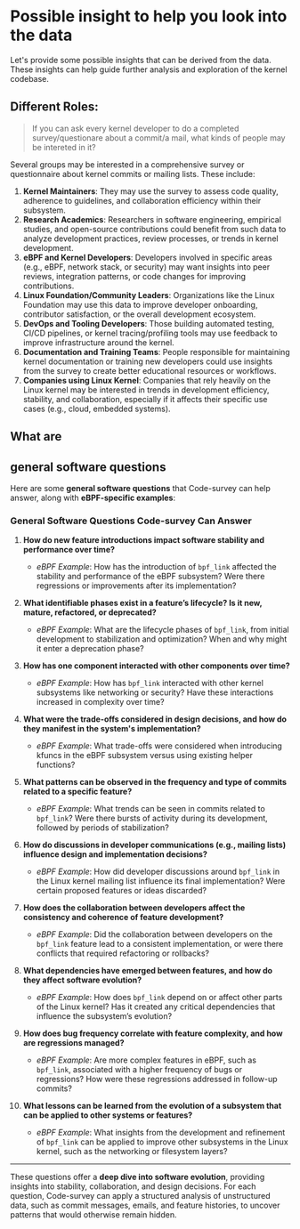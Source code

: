 # Possible insight to help you look into the data

Let's provide some possible insights that can be derived from the data. These insights can help guide further analysis and exploration of the kernel codebase.

## Different Roles:

> If you can ask every kernel developer to do a completed survey/questionare about a commit/a mail, what kinds of people may be intereted in it?

Several groups may be interested in a comprehensive survey or questionnaire about kernel commits or mailing lists. These include:

1. **Kernel Maintainers**: They may use the survey to assess code quality, adherence to guidelines, and collaboration efficiency within their subsystem.
2. **Research Academics**: Researchers in software engineering, empirical studies, and open-source contributions could benefit from such data to analyze development practices, review processes, or trends in kernel development.
3. **eBPF and Kernel Developers**: Developers involved in specific areas (e.g., eBPF, network stack, or security) may want insights into peer reviews, integration patterns, or code changes for improving contributions.
4. **Linux Foundation/Community Leaders**: Organizations like the Linux Foundation may use this data to improve developer onboarding, contributor satisfaction, or the overall development ecosystem.
5. **DevOps and Tooling Developers**: Those building automated testing, CI/CD pipelines, or kernel tracing/profiling tools may use feedback to improve infrastructure around the kernel.
6. **Documentation and Training Teams**: People responsible for maintaining kernel documentation or training new developers could use insights from the survey to create better educational resources or workflows.
7. **Companies using Linux Kernel**: Companies that rely heavily on the Linux kernel may be interested in trends in development efficiency, stability, and collaboration, especially if it affects their specific use cases (e.g., cloud, embedded systems).

## What are 


## general software questions

Here are some **general software questions** that Code-survey can help answer, along with **eBPF-specific examples**:

### General Software Questions Code-survey Can Answer

1. **How do new feature introductions impact software stability and performance over time?**
   - *eBPF Example*: How has the introduction of `bpf_link` affected the stability and performance of the eBPF subsystem? Were there regressions or improvements after its implementation?

2. **What identifiable phases exist in a feature’s lifecycle? Is it new, mature, refactored, or deprecated?**
   - *eBPF Example*: What are the lifecycle phases of `bpf_link`, from initial development to stabilization and optimization? When and why might it enter a deprecation phase?

3. **How has one component interacted with other components over time?**
   - *eBPF Example*: How has `bpf_link` interacted with other kernel subsystems like networking or security? Have these interactions increased in complexity over time?

4. **What were the trade-offs considered in design decisions, and how do they manifest in the system's implementation?**
   - *eBPF Example*: What trade-offs were considered when introducing kfuncs in the eBPF subsystem versus using existing helper functions?

5. **What patterns can be observed in the frequency and type of commits related to a specific feature?**
   - *eBPF Example*: What trends can be seen in commits related to `bpf_link`? Were there bursts of activity during its development, followed by periods of stabilization?

6. **How do discussions in developer communications (e.g., mailing lists) influence design and implementation decisions?**
   - *eBPF Example*: How did developer discussions around `bpf_link` in the Linux kernel mailing list influence its final implementation? Were certain proposed features or ideas discarded?

7. **How does the collaboration between developers affect the consistency and coherence of feature development?**
   - *eBPF Example*: Did the collaboration between developers on the `bpf_link` feature lead to a consistent implementation, or were there conflicts that required refactoring or rollbacks?

8. **What dependencies have emerged between features, and how do they affect software evolution?**
   - *eBPF Example*: How does `bpf_link` depend on or affect other parts of the Linux kernel? Has it created any critical dependencies that influence the subsystem’s evolution?

9. **How does bug frequency correlate with feature complexity, and how are regressions managed?**
   - *eBPF Example*: Are more complex features in eBPF, such as `bpf_link`, associated with a higher frequency of bugs or regressions? How were these regressions addressed in follow-up commits?

10. **What lessons can be learned from the evolution of a subsystem that can be applied to other systems or features?**
    - *eBPF Example*: What insights from the development and refinement of `bpf_link` can be applied to improve other subsystems in the Linux kernel, such as the networking or filesystem layers?

---

These questions offer a **deep dive into software evolution**, providing insights into stability, collaboration, and design decisions. For each question, Code-survey can apply a structured analysis of unstructured data, such as commit messages, emails, and feature histories, to uncover patterns that would otherwise remain hidden.

